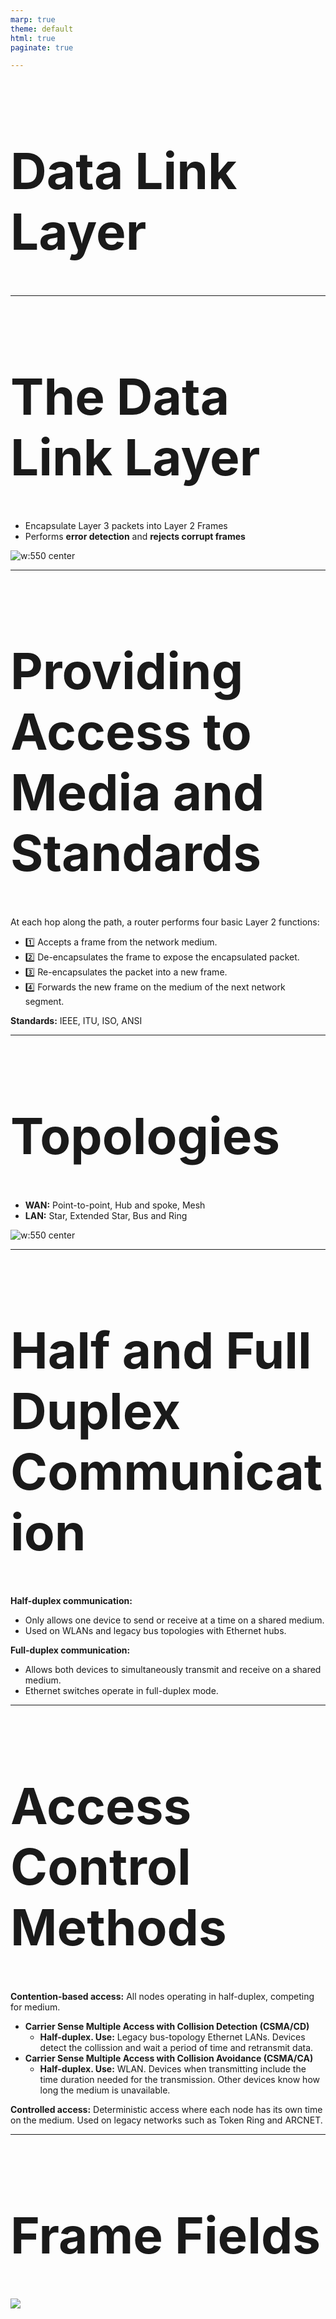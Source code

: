 ```yaml
---
marp: true
theme: default
html: true
paginate: true

---
```

<style>
img[alt~="center"] {
  display: block;
  margin: 0 auto;
}
</style>

<style scoped>
h1 {
  font-size: 80px;
}
</style>

<!-- _class: invert -->

<!-- _paginate: false -->

# Data Link Layer

<!-- _footer: "📕 CCNA1v7 Module 6 Data Link Layer\n🧑🏻‍🏫 Pedro Durán" -->

---

# The Data Link Layer

- Encapsulate Layer 3 packets into Layer 2 Frames
- Performs **error detection** and **rejects corrupt frames**

![w:550 center](img/datalinklayer.png)

---

# Providing Access to Media and Standards

At each hop along the path, a router performs four basic Layer 2 functions:
- 1️⃣ Accepts a frame from the network medium.
- 2️⃣ De-encapsulates the frame to expose the encapsulated packet.
- 3️⃣ Re-encapsulates the packet into a new frame.
- 4️⃣ Forwards the new frame on the medium of the next network segment.

**Standards:** IEEE, ITU, ISO, ANSI

<!-- _footer: 📝 6.1.5 -->

---

# Topologies

- **WAN:** Point-to-point, Hub and spoke, Mesh
- **LAN:** Star, Extended Star, Bus and Ring

![w:550 center](img/lantopologies.png)

---

# Half and Full Duplex Communication

**Half-duplex communication:**
- Only allows one device to send or receive at a time on a shared medium.
- Used on WLANs and legacy bus topologies with Ethernet hubs.

**Full-duplex communication:**
- Allows both devices to simultaneously transmit and receive on a shared medium.
- Ethernet switches operate in full-duplex mode.

---

# Access Control Methods

**Contention-based access:** All nodes operating in half-duplex, competing for medium.
  - **Carrier Sense Multiple Access with Collision Detection (CSMA/CD)**
    - **Half-duplex. Use:** Legacy bus-topology Ethernet LANs. Devices detect the collission and wait a period of time and retransmit data.
  - **Carrier Sense Multiple Access with Collision Avoidance (CSMA/CA)**
    - **Half-duplex. Use:** WLAN. Devices when transmitting include the time duration needed for the transmission. Other devices know how long the medium is unavailable.

**Controlled access:** Deterministic access where each node has its own time on the medium. Used on legacy networks such as Token Ring and ARCNET.

<!-- _footer: 📝 6.2.9 -->

---

# Frame Fields

![](img/framefields.png)

<!-- _footer: 📝 6.3.5 + 6.4.2 -->